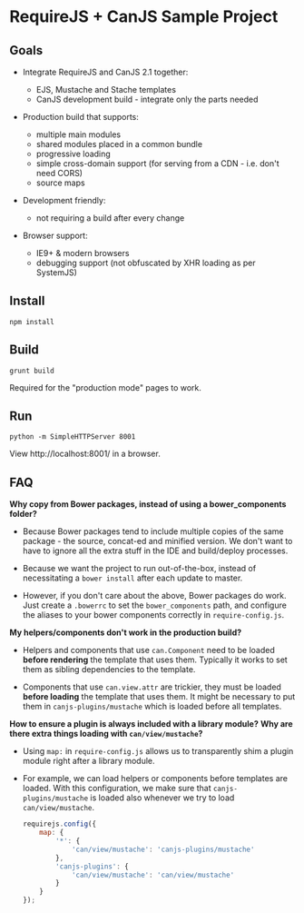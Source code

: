 RequireJS + CanJS Sample Project
================================

Goals
-----

* Integrate RequireJS and CanJS 2.1 together:

    * EJS, Mustache and Stache templates
    * CanJS development build - integrate only the parts needed
    
* Production build that supports:

    * multiple main modules 
    * shared modules placed in a common bundle 
    * progressive loading
    * simple cross-domain support (for serving from a CDN - i.e. don't need CORS)
    * source maps
    
* Development friendly:

    * not requiring a build after every change

* Browser support:

    * IE9+ & modern browsers
    * debugging support (not obfuscated by XHR loading as per SystemJS)


Install
-------

```
npm install
```


Build
-----

```
grunt build
```

Required for the "production mode" pages to work.


Run
---

```
python -m SimpleHTTPServer 8001
```

View http://localhost:8001/ in a browser.


FAQ
---

**Why copy from Bower packages, instead of using a bower_components folder?**

 * Because Bower packages tend to include multiple copies of the same package -
   the source, concat-ed and minified version. We don't want to have to ignore 
   all the extra stuff in the IDE and build/deploy processes.
   
 * Because we want the project to run out-of-the-box, instead of necessitating
   a `bower install` after each update to master.
   
 * However, if you don't care about the above, Bower packages do work. Just
   create a `.bowerrc` to set the `bower_components` path, and configure the
   aliases to your bower components correctly in `require-config.js`.


**My helpers/components don't work in the production build?**
 
 * Helpers and components that use `can.Component` need to be loaded **before 
   rendering** the template that uses them. Typically it works to set them as 
   sibling dependencies to the template.
 
 * Components that use `can.view.attr` are trickier, they must be loaded 
   **before loading** the template that uses them. It might be necessary to
   put them in `canjs-plugins/mustache` which is loaded before all templates.


**How to ensure a plugin is always included with a library module?**
**Why are there extra things loading with `can/view/mustache`?**

 * Using `map:` in `require-config.js` allows us to transparently shim a plugin 
   module right after a library module. 
    
 * For example, we can load helpers or components before templates are loaded. 
   With this configuration, we make sure that `canjs-plugins/mustache` is loaded
   also whenever we try to load `can/view/mustache`.
   
   ```javascript
   requirejs.config({
       map: {
           '*': {
               'can/view/mustache': 'canjs-plugins/mustache'
           },
           'canjs-plugins': {
               'can/view/mustache': 'can/view/mustache'
           }
       }
   });
   ```
